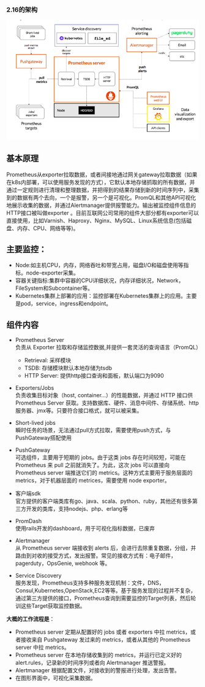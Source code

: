 ### **2.16的架构**
![](images/screenshot_1585103499584.png)
## **基本原理**
Prometheus从exporter拉取数据，或者间接地通过网关gateway拉取数据（如果在k8s内部署，可以使用服务发现的方式），它默认本地存储抓取的所有数据，并通过一定规则进行清理和整理数据，并把得到的结果存储到新的时间序列中，采集到的数据有两个去向，一个是报警，另一个是可视化。PromQL和其他API可视化地展示收集的数据，并通过Alertmanager提供报警能力。输出被监控组件信息的HTTP接口被叫做exporter 。目前互联网公司常用的组件大部分都有exporter可以直接使用，比如Varnish、Haproxy、Nginx、MySQL、Linux系统信息(包括磁盘、内存、CPU、网络等等)。
## **主要监控：**
*   Node:如主机CPU，内存，网络吞吐和带宽占用，磁盘I/O和磁盘使用等指标。node-exporter采集。
*   容器关键指标:集群中容器的CPU详细状况，内存详细状况，Network，FileSystem和Subcontainer等。
*   Kubernetes集群上部署的应用：监控部署在Kubernetes集群上的应用。主要是pod，service，ingress和endpoint。
## **组件内容**
*   Prometheus Server  
    负责从 Exporter 拉取和存储监控数据,并提供一套灵活的查询语言（PromQL）
    
    *   Retrieval: 采样模块
    *   TSDB: 存储模块默认本地存储为tsdb
    *   HTTP Server: 提供http接口查询和面板，默认端口为9090
*   Exporters/Jobs  
    负责收集目标对象（host, container…）的性能数据，并通过 HTTP 接口供 Prometheus Server 获取。支持数据库、硬件、消息中间件、存储系统、http服务器、jmx等。只要符合接口格式，就可以被采集。
    
*   Short-lived jobs  
    瞬时任务的场景，无法通过pull方式拉取，需要使用push方式，与PushGateway搭配使用
    
*   PushGateway  
    可选组件，主要用于短期的 jobs。由于这类 jobs 存在时间较短，可能在 Prometheus 来 pull 之前就消失了。为此，这次 jobs 可以直接向 Prometheus server 端推送它们的 metrics。这种方式主要用于服务层面的 metrics，对于机器层面的 metrices，需要使用 node exporter。
    
*   客户端sdk  
    官方提供的客户端类库有go、java、scala、python、ruby，其他还有很多第三方开发的类库，支持nodejs、php、erlang等
    
*   PromDash  
    使用rails开发的dashboard，用于可视化指标数据，已废弃
    
*   Alertmanager  
    从 Prometheus server 端接收到 alerts 后，会进行去除重复数据，分组，并路由到对收的接受方式，发出报警。常见的接收方式有：电子邮件，pagerduty，OpsGenie, webhook 等。
    
*   Service Discovery  
    服务发现，Prometheus支持多种服务发现机制：文件，DNS，Consul,Kubernetes,OpenStack,EC2等等。基于服务发现的过程并不复杂，通过第三方提供的接口，Prometheus查询到需要监控的Target列表，然后轮训这些Target获取监控数据。

**大概的工作流程是**：
*   Prometheus server 定期从配置好的 jobs 或者 exporters 中拉 metrics，或者接收来自 Pushgateway 发过来的 metrics，或者从其他的 Prometheus server 中拉 metrics。
*   Prometheus server 在本地存储收集到的 metrics，并运行已定义好的 alert.rules，记录新的时间序列或者向 Alertmanager 推送警报。
*   Alertmanager 根据配置文件，对接收到的警报进行处理，发出告警。
*   在图形界面中，可视化采集数据。